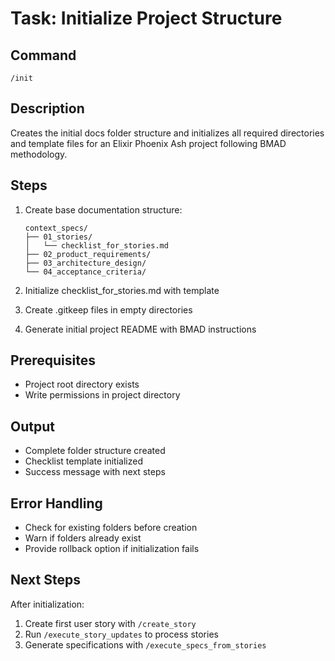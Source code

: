 # Task: Initialize Project Structure

## Command
`/init`

## Description
Creates the initial docs folder structure and initializes all required directories and template files for an Elixir Phoenix Ash project following BMAD methodology.

## Steps
1. Create base documentation structure:
   ```
   context_specs/
   ├── 01_stories/
   │   └── checklist_for_stories.md
   ├── 02_product_requirements/
   ├── 03_architecture_design/
   └── 04_acceptance_criteria/
   ```

2. Initialize checklist_for_stories.md with template

3. Create .gitkeep files in empty directories

4. Generate initial project README with BMAD instructions

## Prerequisites
- Project root directory exists
- Write permissions in project directory

## Output
- Complete folder structure created
- Checklist template initialized
- Success message with next steps

## Error Handling
- Check for existing folders before creation
- Warn if folders already exist
- Provide rollback option if initialization fails

## Next Steps
After initialization:
1. Create first user story with `/create_story`
2. Run `/execute_story_updates` to process stories
3. Generate specifications with `/execute_specs_from_stories`
